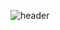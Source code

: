 
![header](https://capsule-render.vercel.app/api?type=Waving&color=gradient&&customColorList=0,2,3&text=Welcome!&animation=fadeIn&fontColor=ffffff)

<!--
**ChyoRi/ChyoRi** is a ✨ _special_ ✨ repository because its `README.md` (this file) appears on your GitHub profile.

Here are some ideas to get you started:

- 🔭 I’m currently working on ...
- 🌱 I’m currently learning ...
- 👯 I’m looking to collaborate on ...
- 🤔 I’m looking for help with ...
- 💬 Ask me about ...
- 📫 How to reach me: ...
- 😄 Pronouns: ...
- ⚡ Fun fact: ...
-->
